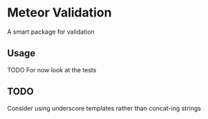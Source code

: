 # Meteor Validation

A smart package for validation

## Usage

TODO For now look at the tests

## TODO

Consider using underscore templates rather than concat-ing strings
